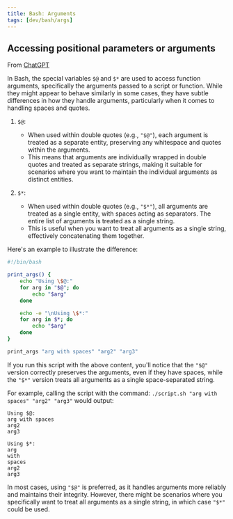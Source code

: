 ```yaml
---
title: Bash: Arguments
tags: [dev/bash/args]
---
```


## Accessing positional parameters or arguments

From [ChatGPT](https://chat.openai.com/share/8bfea325-bbcd-497d-821c-bd05b91b7249)

In Bash, the special variables `$@` and `$*` are used to access function arguments, specifically the arguments passed to a script or function. While they might appear to behave similarly in some cases, they have subtle differences in how they handle arguments, particularly when it comes to handling spaces and quotes.

1. `$@`:
    - When used within double quotes (e.g., `"$@"`), each argument is treated as a separate entity, preserving any whitespace and quotes within the arguments.
    - This means that arguments are individually wrapped in double quotes and treated as separate strings, making it suitable for scenarios where you want to maintain the individual arguments as distinct entities.

2. `$*`:
    - When used within double quotes (e.g., `"$*"`), all arguments are treated as a single entity, with spaces acting as separators. The entire list of arguments is treated as a single string.
    - This is useful when you want to treat all arguments as a single string, effectively concatenating them together.

Here's an example to illustrate the difference:

```bash
#!/bin/bash

print_args() {
    echo "Using \$@:"
    for arg in "$@"; do
        echo "$arg"
    done

    echo -e "\nUsing \$*:"
    for arg in $*; do
        echo "$arg"
    done
}

print_args "arg with spaces" "arg2" "arg3"
```

If you run this script with the above content, you'll notice that the `"$@"` version correctly preserves the arguments, even if they have spaces, while the `"$*"` version treats all arguments as a single space-separated string.

For example, calling the script with the command: `./script.sh "arg with spaces" "arg2" "arg3"` would output:

```
Using $@:
arg with spaces
arg2
arg3

Using $*:
arg
with
spaces
arg2
arg3
```

In most cases, using `"$@"` is preferred, as it handles arguments more reliably and maintains their integrity. However, there might be scenarios where you specifically want to treat all arguments as a single string, in which case `"$*"` could be used.
